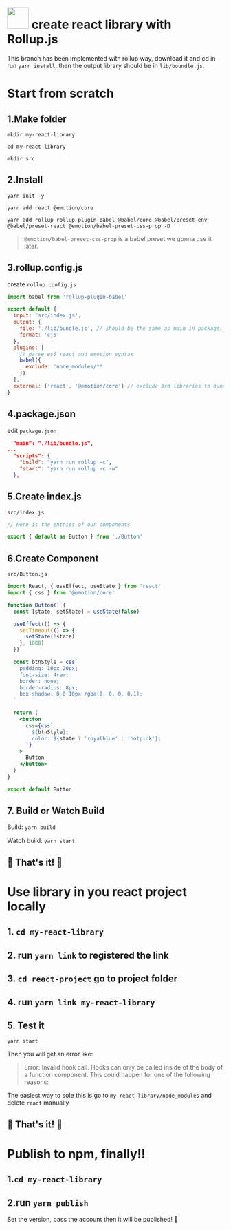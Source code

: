 # <img style="margin-bottom: -10px" width='50px' src='https://www.rollupjs.com/assets/images/logo.svg'/> create react library with Rollup.js

This branch has been implemented with rollup way, download it and cd in run `yarn install`, then the output library should be in `lib/boundle.js`.

# Start from scratch


##  1.Make folder
`mkdir my-react-library`

`cd my-react-library`

`mkdir src`

## 2.Install
`yarn init -y`

`yarn add react @emotion/core`

`yarn add rollup rollup-plugin-babel @babel/core @babel/preset-env @babel/preset-react @emotion/babel-preset-css-prop -D`
> `@emotion/babel-preset-css-prop` is a babel preset we gonna use it later.

## 3.rollup.config.js
create `rollup.config.js`
```js
import babel from 'rollup-plugin-babel'

export default {
  input: 'src/index.js',
  output: {
    file: './lib/bundle.js', // should be the same as main in package.json
    format: 'cjs'
  },
  plugins: [
    // parse es6 react and emotion syntax
    babel({
      exclude: 'node_modules/**'
    })
  ],
  external: ['react', '@emotion/core'] // exclude 3rd libraries to bundle with
}
```

## 4.package.json
edit `package.json`
```json
  "main": "./lib/bundle.js",
...
  "scripts": {
    "build": "yarn run rollup -c",
    "start": "yarn run rollup -c -w"
  },
```

## 5.Create index.js
`src/index.js`
```js
// Here is the entries of our components

export { default as Button } from './Button'
```

## 6.Create Component
`src/Button.js`
```jsx
import React, { useEffect, useState } from 'react'
import { css } from '@emotion/core'

function Button() {
  const [state, setState] = useState(false)

  useEffect(() => {
    setTimeout(() => {
      setState(!state)
    }, 1000)
  })

  const btnStyle = css`
    padding: 10px 20px;
    font-size: 4rem;
    border: none;
    border-radius: 8px;
    box-shadow: 0 0 10px rgba(0, 0, 0, 0.1);
  `

  return (
    <button
      css={css`
        ${btnStyle};
        color: ${state ? 'royalblue' : 'hotpink'};
      `}
    >
      Button
    </button>
  )
}

export default Button

```

## 7. Build or Watch Build
Build: `yarn build`

Watch build: `yarn start`


## 🌈 That's it! 🎉


# Use library in you react project locally

## 1. `cd my-react-library`
## 2. run `yarn link` to registered the link
## 3. `cd react-project` go to project folder
## 4. run `yarn link my-react-library`
## 5. Test it
`yarn start`

Then you will get an error like:
> Error: Invalid hook call. Hooks can only be called inside of the body of a function component. This could happen for one of the following reasons:

The easiest way to sole this is go to `my-react-library/node_modules` and delete `react` manually

## 🌈 That's it! 🎉

# Publish to npm, finally!!
## 1.`cd my-react-library`

## 2.run `yarn publish`
Set the version, pass the account then it will be published! 🎉